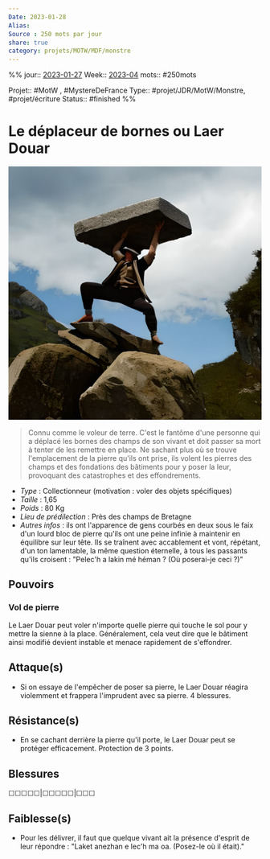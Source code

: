 ```yaml
---
Date: 2023-01-28
Alias:
Source : 250 mots par jour
share: true
category: projets/MOTW/MDF/monstre
---
```

%%
jour::  [2023-01-27](2023-01-27.md)
Week:: [2023-04](../../../../week/2023-04.md)
mots:: 
#250mots 

Projet:: #MotW , #MystereDeFrance 
Type:: #projet/JDR/MotW/Monstre, #projet/écriture
Status:: #finished 
%%
# Le déplaceur de bornes ou Laer Douar

![3d9af004-ec69-4769-8f86-faf8825ebb42.jpg](../../../../notes/3d9af004-ec69-4769-8f86-faf8825ebb42.jpg)

> Connu comme le voleur de terre. C'est le fantôme d'une personne qui a déplacé les bornes des champs de son vivant et doit passer sa mort à tenter de les remettre en place.
> Ne sachant plus où se trouve l'emplacement de la pierre qu'ils ont prise, ils volent les pierres des champs et des fondations des bâtiments pour y poser la leur, provoquant des catastrophes et des effondrements.

-  *Type* : Collectionneur (motivation : voler des objets spécifiques)
-  *Taille* : 1,65
-  *Poids* : 80 Kg
-  *Lieu de prédilection* : Près des champs de Bretagne
-  *Autres infos* : ils ont l'apparence de gens courbés en deux sous le faix d'un lourd bloc de pierre qu'ils ont une peine infinie à maintenir en équilibre sur leur tête. Ils se traînent avec accablement et vont, répétant, d'un ton lamentable, la même question éternelle, à tous les passants qu'ils croisent : "Pelec'h a lakin mé héman ? (Où poserai-je ceci ?)"
  
## Pouvoirs

### Vol de pierre
Le Laer Douar peut voler n'importe quelle pierre qui touche le sol pour y mettre la sienne à la place. Généralement, cela veut dire que le bâtiment ainsi modifié devient instable et menace rapidement de s'effondrer.

## Attaque(s)

- Si on essaye de l'empêcher de poser sa pierre, le Laer Douar réagira violemment et frappera l'imprudent avec sa pierre. 4 blessures.

## Résistance(s)

- En se cachant derrière la pierre qu'il porte, le Laer Douar peut se protéger efficacement. Protection de 3 points.

## Blessures

☐☐☐☐☐|☐☐☐☐☐|☐☐☐

## Faiblesse(s)

- Pour les délivrer, il faut que quelque vivant ait la présence d'esprit de leur répondre : "Laket anezhan e lec'h ma oa. (Posez-le où il était)."



